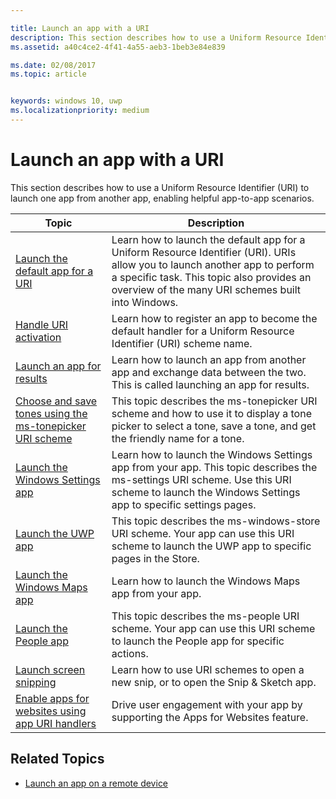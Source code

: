 ```yaml
---

title: Launch an app with a URI
description: This section describes how to use a Uniform Resource Identifier (URI) to launch one app from another app.
ms.assetid: a40c4ce2-4f41-4a55-aeb3-1beb3e84e839

ms.date: 02/08/2017
ms.topic: article


keywords: windows 10, uwp
ms.localizationpriority: medium
---
```


# Launch an app with a URI

This section describes how to use a Uniform Resource Identifier (URI) to launch one app from another app, enabling helpful app-to-app scenarios.

| Topic | Description |
|-------|-------------|
| [Launch the default app for a URI](launch-default-app.md) | Learn how to launch the default app for a Uniform Resource Identifier (URI). URIs allow you to launch another app to perform a specific task. This topic also provides an overview of the many URI schemes built into Windows. |
| [Handle URI activation](handle-uri-activation.md) | Learn how to register an app to become the default handler for a Uniform Resource Identifier (URI) scheme name. |
| [Launch an app for results](how-to-launch-an-app-for-results.md) | Learn how to launch an app from another app and exchange data between the two. This is called launching an app for results. |
| [Choose and save tones using the ms-tonepicker URI scheme](launch-ringtone-picker.md) | This topic describes the ms-tonepicker URI scheme and how to use it to display a tone picker to select a tone, save a tone, and get the friendly name for a tone. |
| [Launch the Windows Settings app](launch-settings-app.md) | Learn how to launch the Windows Settings app from your app. This topic describes the ms-settings URI scheme. Use this URI scheme to launch the Windows Settings app to specific settings pages. |
| [Launch the UWP app](launch-store-app.md) | This topic describes the ms-windows-store URI scheme. Your app can use this URI scheme to launch the UWP app to specific pages in the Store. |
| [Launch the Windows Maps app](launch-maps-app.md) | Learn how to launch the Windows Maps app from your app. |
| [Launch the People app](launch-people-apps.md) | This topic describes the ms-people URI scheme. Your app can use this URI scheme to launch the People app for specific actions. |
| [Launch screen snipping](launch-screen-snipping.md) | Learn how to use URI schemes to open a new snip, or to open the Snip & Sketch app. |
| [Enable apps for websites using app URI handlers](web-to-app-linking.md) | Drive user engagement with your app by supporting the Apps for Websites feature. |

## Related Topics
* [Launch an app on a remote device](launch-a-remote-app.md)